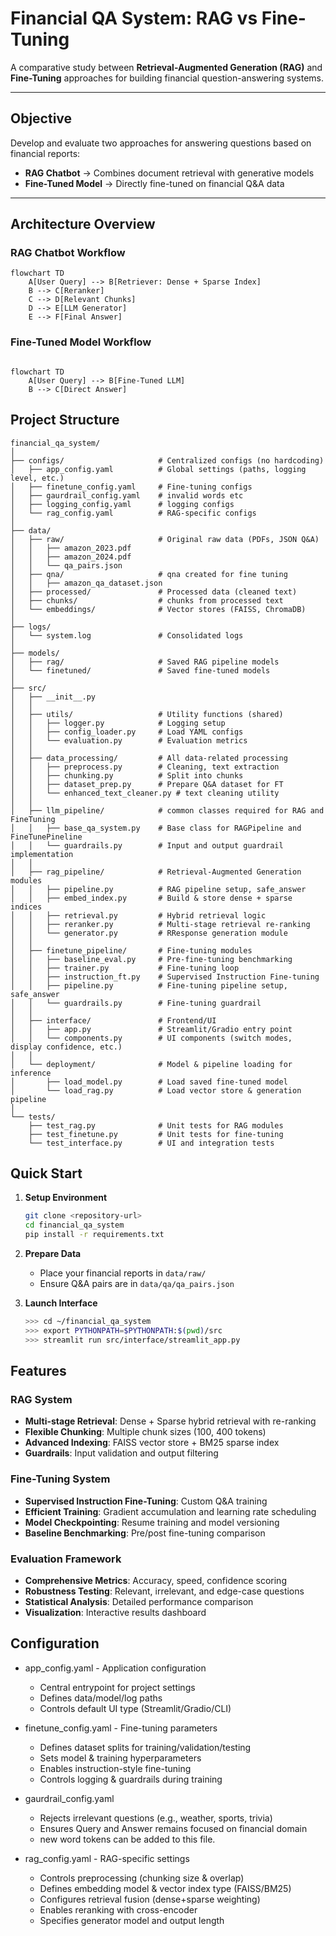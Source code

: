 # Financial QA System: RAG vs Fine-Tuning  

A comparative study between **Retrieval-Augmented Generation (RAG)** and **Fine-Tuning** approaches for building financial question-answering systems.

---

## Objective
Develop and evaluate two approaches for answering questions based on financial reports:
- **RAG Chatbot** → Combines document retrieval with generative models  
- **Fine-Tuned Model** → Directly fine-tuned on financial Q&A data  

---

## Architecture Overview  

### RAG Chatbot Workflow
```mermaid
flowchart TD
    A[User Query] --> B[Retriever: Dense + Sparse Index]
    B --> C[Reranker]
    C --> D[Relevant Chunks]
    D --> E[LLM Generator]
    E --> F[Final Answer]
```
### Fine-Tuned Model Workflow
```mermaid

flowchart TD
    A[User Query] --> B[Fine-Tuned LLM]
    B --> C[Direct Answer]
```

## Project Structure

```
financial_qa_system/
│
├── configs/                     # Centralized configs (no hardcoding)
│   ├── app_config.yaml          # Global settings (paths, logging level, etc.)
│   ├── finetune_config.yaml     # Fine-tuning configs
│   ├── gaurdrail_config.yaml    # invalid words etc
│   ├── logging_config.yaml      # logging configs
│   └── rag_config.yaml          # RAG-specific configs
│
├── data/
│   ├── raw/                     # Original raw data (PDFs, JSON Q&A)
│   │   ├── amazon_2023.pdf
│   │   ├── amazon_2024.pdf
│   │   └── qa_pairs.json
│   ├── qna/                     # qna created for fine tuning
│   │   ├── amazon_qa_dataset.json
│   ├── processed/               # Processed data (cleaned text)
│   ├── chunks/                  # chunks from processed text
│   └── embeddings/              # Vector stores (FAISS, ChromaDB)
│
├── logs/
│   └── system.log               # Consolidated logs
│
├── models/
│   ├── rag/                     # Saved RAG pipeline models
│   └── finetuned/               # Saved fine-tuned models
│
├── src/
│   ├── __init__.py
│   │
│   ├── utils/                   # Utility functions (shared)
│   │   ├── logger.py            # Logging setup
│   │   ├── config_loader.py     # Load YAML configs
│   │   └── evaluation.py        # Evaluation metrics
│   │
│   ├── data_processing/         # All data-related processing
│   │   ├── preprocess.py        # Cleaning, text extraction
│   │   ├── chunking.py          # Split into chunks
│   │   ├── dataset_prep.py      # Prepare Q&A dataset for FT
│   │   └── enhanced_text_cleaner.py # text cleaning utility
│   │
│   ├── llm_pipeline/            # common classes required for RAG and FineTuning
│   │   ├── base_qa_system.py    # Base class for RAGPipeline and FineTunePineline
│   │   └── guardrails.py        # Input and output guardrail implementation
│   │
│   ├── rag_pipeline/            # Retrieval-Augmented Generation modules
│   │   ├── pipeline.py          # RAG pipeline setup, safe_answer
│   │   ├── embed_index.py       # Build & store dense + sparse indices
│   │   ├── retrieval.py         # Hybrid retrieval logic
│   │   ├── reranker.py          # Multi-stage retrieval re-ranking
│   │   └── generator.py         # RResponse generation module
│   │
│   ├── finetune_pipeline/       # Fine-tuning modules
│   │   ├── baseline_eval.py     # Pre-fine-tuning benchmarking
│   │   ├── trainer.py           # Fine-tuning loop
│   │   ├── instruction_ft.py    # Supervised Instruction Fine-tuning
│   │   ├── pipeline.py          # Fine-tuning pipeline setup, safe_answer
│   │   └── guardrails.py        # Fine-tuning guardrail
│   │
│   ├── interface/               # Frontend/UI
│   │   ├── app.py               # Streamlit/Gradio entry point
│   │   └── components.py        # UI components (switch modes, display confidence, etc.)
│   │
│   └── deployment/              # Model & pipeline loading for inference
│       ├── load_model.py        # Load saved fine-tuned model
│       └── load_rag.py          # Load vector store & generation pipeline
│
└── tests/
    ├── test_rag.py              # Unit tests for RAG modules
    ├── test_finetune.py         # Unit tests for fine-tuning
    └── test_interface.py        # UI and integration tests
```

## Quick Start

1. **Setup Environment**
   ```bash
   git clone <repository-url>
   cd financial_qa_system
   pip install -r requirements.txt
   ```

2. **Prepare Data**
   - Place your financial reports in `data/raw/`
   - Ensure Q&A pairs are in `data/qa/qa_pairs.json`

4. **Launch Interface**
   ```bash
   >>> cd ~/financial_qa_system
   >>> export PYTHONPATH=$PYTHONPATH:$(pwd)/src
   >>> streamlit run src/interface/streamlit_app.py
   ```

## Features

### RAG System
- **Multi-stage Retrieval**: Dense + Sparse hybrid retrieval with re-ranking
- **Flexible Chunking**: Multiple chunk sizes (100, 400 tokens)
- **Advanced Indexing**: FAISS vector store + BM25 sparse index
- **Guardrails**: Input validation and output filtering

### Fine-Tuning System  
- **Supervised Instruction Fine-Tuning**: Custom Q&A training
- **Efficient Training**: Gradient accumulation and learning rate scheduling
- **Model Checkpointing**: Resume training and model versioning
- **Baseline Benchmarking**: Pre/post fine-tuning comparison

### Evaluation Framework
- **Comprehensive Metrics**: Accuracy, speed, confidence scoring
- **Robustness Testing**: Relevant, irrelevant, and edge-case questions  
- **Statistical Analysis**: Detailed performance comparison
- **Visualization**: Interactive results dashboard

## Configuration

- app_config.yaml - Application configuration
   * Central entrypoint for project settings
   * Defines data/model/log paths 
   * Controls default UI type (Streamlit/Gradio/CLI)

- finetune_config.yaml - Fine-tuning parameters
  * Defines dataset splits for training/validation/testing
  * Sets model & training hyperparameters
  * Enables instruction-style fine-tuning
  * Controls logging & guardrails during training

- gaurdrail_config.yaml
  * Rejects irrelevant questions (e.g., weather, sports, trivia)
  * Ensures Query and Answer remains focused on financial domain
  * new word tokens can be added to this file.

- rag_config.yaml - RAG-specific settings
  * Controls preprocessing (chunking size & overlap)
  * Defines embedding model & vector index type (FAISS/BM25)
  * Configures retrieval fusion (dense+sparse weighting)
  * Enables reranking with cross-encoder
  * Specifies generator model and output length
